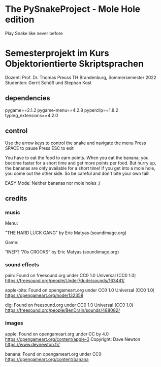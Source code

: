 # The PySnakeProject - Mole Hole edition
Play Snake like never before

# Semesterprojekt im Kurs Objektorientierte Skriptsprachen
Dozent: Prof. Dr. Thomas Preuss
TH Brandenburg, Sommersemester 2022
Studenten: Gerrit Schöß und Stephan Kost

## dependencies
pygame==2.1.2
pygame-menu==4.2.8
pyperclip==1.8.2
typing_extensions==4.2.0

## control
Use the arrow keys to control the snake and navigate the menu 
Press SPACE to pause
Press ESC to exit

You have to eat the food to earn points. When you eat the banana, you become 
faster for a short time and get more points per food. But hurry up, 
the bananas are only available for a short time! If you get into a mole hole, 
you come out the other side. So be careful and don't bite your own tail!

EASY Mode: Neither bananas nor mole holes ;(

## credits

### music

Menu: 

"THE HARD LUCK GANG" by Eric Matyas (soundimage.org)

Game: 

“INEPT ’70s CROOKS” by Eric Matyas (soundimage.org)

### sound effects

pain: Found on freesound.org under CC0 1.0 Universal (CC0 1.0)
https://freesound.org/people/Under7dude/sounds/163441/

apple-bite: Found on opengameart.org under CC0 1.0 Universal (CC0 1.0)
https://opengameart.org/node/132358

dig: Found on freesound.org under CC0 1.0 Universal (CC0 1.0)
https://freesound.org/people/BenDrain/sounds/488082/

### images

apple: Found on opengameart.org under CC by 4.0 
https://opengameart.org/content/apple-3
Copyright: Dave Newton https://www.devnewton.fr/

banana: Found on opengameart.org under CC0
https://opengameart.org/content/banana
